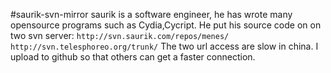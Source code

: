 #saurik-svn-mirror
saurik is a software engineer, he has wrote many opensource programs such as Cydia,Cycript.
He put his source code on on two svn server: `http://svn.saurik.com/repos/menes/` `http://svn.telesphoreo.org/trunk/`
The two url access are slow in china. I upload to github so that others can get a faster connection.

